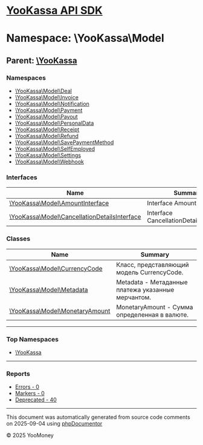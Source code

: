# [YooKassa API SDK](../home.md)

# Namespace: \YooKassa\Model

## Parent: [\YooKassa](../namespaces/yookassa.md)

### Namespaces

* [\YooKassa\Model\Deal](../namespaces/yookassa-model-deal.md)
* [\YooKassa\Model\Invoice](../namespaces/yookassa-model-invoice.md)
* [\YooKassa\Model\Notification](../namespaces/yookassa-model-notification.md)
* [\YooKassa\Model\Payment](../namespaces/yookassa-model-payment.md)
* [\YooKassa\Model\Payout](../namespaces/yookassa-model-payout.md)
* [\YooKassa\Model\PersonalData](../namespaces/yookassa-model-personaldata.md)
* [\YooKassa\Model\Receipt](../namespaces/yookassa-model-receipt.md)
* [\YooKassa\Model\Refund](../namespaces/yookassa-model-refund.md)
* [\YooKassa\Model\SavePaymentMethod](../namespaces/yookassa-model-savepaymentmethod.md)
* [\YooKassa\Model\SelfEmployed](../namespaces/yookassa-model-selfemployed.md)
* [\YooKassa\Model\Settings](../namespaces/yookassa-model-settings.md)
* [\YooKassa\Model\Webhook](../namespaces/yookassa-model-webhook.md)

### Interfaces

| Name | Summary |
| ---- | ------- |
| [\YooKassa\Model\AmountInterface](../classes/YooKassa-Model-AmountInterface.md) | Interface AmountInterface. |
| [\YooKassa\Model\CancellationDetailsInterface](../classes/YooKassa-Model-CancellationDetailsInterface.md) | Interface CancellationDetailsInterface. |

### Classes

| Name | Summary |
| ---- | ------- |
| [\YooKassa\Model\CurrencyCode](../classes/YooKassa-Model-CurrencyCode.md) | Класс, представляющий модель CurrencyCode. |
| [\YooKassa\Model\Metadata](../classes/YooKassa-Model-Metadata.md) | Metadata - Метаданные платежа указанные мерчантом. |
| [\YooKassa\Model\MonetaryAmount](../classes/YooKassa-Model-MonetaryAmount.md) | MonetaryAmount - Сумма определенная в валюте. |

---

### Top Namespaces

* [\YooKassa](../namespaces/yookassa.md)

---

### Reports
* [Errors - 0](../reports/errors.md)
* [Markers - 0](../reports/markers.md)
* [Deprecated - 40](../reports/deprecated.md)

---

This document was automatically generated from source code comments on 2025-09-04 using [phpDocumentor](http://www.phpdoc.org/)

&copy; 2025 YooMoney